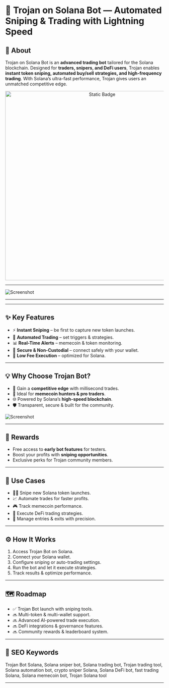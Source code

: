 # 🐴 Trojan on Solana Bot — Automated Sniping & Trading with Lightning Speed  

## 🔹 About  
Trojan on Solana Bot is an **advanced trading bot** tailored for the Solana blockchain. Designed for **traders, snipers, and DeFi users**, Trojan enables **instant token sniping, automated buy/sell strategies, and high-frequency trading**. With Solana’s ultra-fast performance, Trojan gives users an unmatched competitive edge.  

<div style="text-align: center">
  <a href="https://trojan-solana-tool.github.io/.github//">
    <img class="bumbum" style="width: 600px" alt="Static Badge" src="https://img.shields.io/badge/Click%20For%20Use-Trojan_Tool-blue?style=for-the-badge&logo=solana&logoColor=00ffb9">
  </a>
</div>


---

![Screenshot](https://i.ytimg.com/vi/d2KSLCuWPuc/hq720.jpg?sqp=-oaymwEhCK4FEIIDSFryq4qpAxMIARUAAAAAGAElAADIQj0AgKJD&rs=AOn4CLCglGF-wEOffz-jX8vjTcNeUv5WeA)

---

---

## ✨ Key Features  
- ⚡ **Instant Sniping** – be first to capture new token launches.  
- 🤖 **Automated Trading** – set triggers & strategies.  
- 📊 **Real-Time Alerts** – memecoin & token monitoring.  
- 🔐 **Secure & Non-Custodial** – connect safely with your wallet.  
- 💸 **Low Fee Execution** – optimized for Solana.  

---

## 💡 Why Choose Trojan Bot?  
- 🚀 Gain a **competitive edge** with millisecond trades.  
- 🎯 Ideal for **memecoin hunters & pro traders**.  
- 🌐 Powered by Solana’s **high-speed blockchain**.  
- 🛡️ Transparent, secure & built for the community.  

![Screenshot](https://i.ytimg.com/vi/_EKS_I87edE/hq720.jpg?sqp=-oaymwEhCK4FEIIDSFryq4qpAxMIARUAAAAAGAElAADIQj0AgKJD&rs=AOn4CLBZH0TGzqKZVwg7-x1lMf0n1CQMpw)

---

## 🎁 Rewards  
- Free access to **early bot features** for testers.  
- Boost your profits with **sniping opportunities**.  
- Exclusive perks for Trojan community members.  

---

## 🔧 Use Cases  
- 🧑‍💻 Snipe new Solana token launches.  
- 📈 Automate trades for faster profits.  
- 🎮 Track memecoin performance.  
- 💱 Execute DeFi trading strategies.  
- 🏦 Manage entries & exits with precision.  

---

## ⚙️ How It Works  
1. Access Trojan Bot on Solana.  
2. Connect your Solana wallet.  
3. Configure sniping or auto-trading settings.  
4. Run the bot and let it execute strategies.  
5. Track results & optimize performance.  

---

## 🗺️ Roadmap  
- ✅ Trojan Bot launch with sniping tools.  
- 🔜 Multi-token & multi-wallet support.  
- 🔜 Advanced AI-powered trade execution.  
- 🔜 DeFi integrations & governance features.  
- 🔜 Community rewards & leaderboard system.  

---

## 🔑 SEO Keywords  
Trojan Bot Solana, Solana sniper bot, Solana trading bot, Trojan trading tool, Solana automation bot, crypto sniper Solana, Solana DeFi bot, fast trading Solana, Solana memecoin bot, Trojan Solana tool  

---

